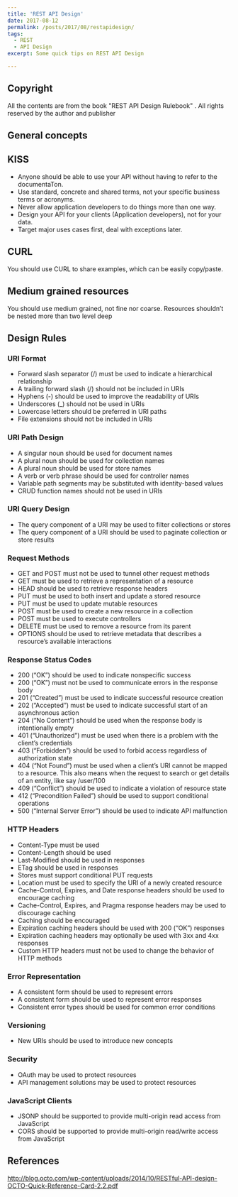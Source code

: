```yaml
---
title: 'REST API Design'
date: 2017-08-12
permalink: /posts/2017/08/restapidesign/
tags:
  - REST
  - API Design
excerpt: Some quick tips on REST API Design

---
```


Copyright
----
All the contents are from the book \"REST API Design Rulebook\" . All rights reserved by the author and publisher

General concepts
----

KISS
----
* Anyone should be able to use your API without having to refer to the documentaTon.
* Use standard, concrete and shared terms, not your specific business terms or acronyms.
* Never allow application developers to do things more than one way.
* Design your API for your clients (Application developers), not for your data.
* Target major uses cases first, deal with exceptions later.

CURL
----
You should use CURL to share examples, which can be easily copy/paste.

Medium grained resources
----
You should use medium grained, not fine nor coarse. Resources shouldn’t be nested more than two level deep

Design Rules
----

### URI Format


* Forward slash separator (/) must be used to indicate a hierarchical relationship
* A trailing forward slash (/) should not be included in URIs
* Hyphens (-) should be used to improve the readability of URIs
* Underscores (_) should not be used in URIs
* Lowercase letters should be preferred in URI paths
* File extensions should not be included in URIs

### URI Path Design

* A singular noun should be used for document names
* A plural noun should be used for collection names
* A plural noun should be used for store names
* A verb or verb phrase should be used for controller names
* Variable path segments may be substituted with identity-based values
* CRUD function names should not be used in URIs

### URI Query Design

* The query component of a URI may be used to filter collections or stores
* The query component of a URI should be used to paginate collection or store results

### Request Methods

* GET and POST must not be used to tunnel other request methods
* GET must be used to retrieve a representation of a resource
* HEAD should be used to retrieve response headers
* PUT must be used to both insert and update a stored resource
* PUT must be used to update mutable resources
* POST must be used to create a new resource in a collection
* POST must be used to execute controllers
* DELETE must be used to remove a resource from its parent
* OPTIONS should be used to retrieve metadata that describes a resource’s available interactions

### Response Status Codes

* 200 (“OK”) should be used to indicate nonspecific success
* 200 (“OK”) must not be used to communicate errors in the response body
* 201 (“Created”) must be used to indicate successful resource creation
* 202 (“Accepted”) must be used to indicate successful start of an asynchronous action
* 204 (“No Content”) should be used when the response body is intentionally empty
* 401 (“Unauthorized”) must be used when there is a problem with the client’s credentials
* 403 (“Forbidden”) should be used to forbid access regardless of authorization state
* 404 (“Not Found”) must be used when a client’s URI cannot be mapped to a resource. This also means when the request to search or get details of an entity, like say /user/100
* 409 (“Conflict”) should be used to indicate a violation of resource state
* 412 (“Precondition Failed”) should be used to support conditional operations
* 500 (“Internal Server Error”) should be used to indicate API malfunction

### HTTP Headers

* Content-Type must be used
* Content-Length should be used
* Last-Modified should be used in responses
* ETag should be used in responses
* Stores must support conditional PUT requests
* Location must be used to specify the URI of a newly created resource
* Cache-Control, Expires, and Date response headers should be used to encourage caching
* Cache-Control, Expires, and Pragma response headers may be used to discourage caching
* Caching should be encouraged
* Expiration caching headers should be used with 200 (“OK”) responses
* Expiration caching headers may optionally be used with 3xx and 4xx responses
* Custom HTTP headers must not be used to change the behavior of HTTP methods

### Error Representation

* A consistent form should be used to represent errors
* A consistent form should be used to represent error responses
* Consistent error types should be used for common error conditions

### Versioning

* New URIs should be used to introduce new concepts

### Security

* OAuth may be used to protect resources
* API management solutions may be used to protect resources

### JavaScript Clients

* JSONP should be supported to provide multi-origin read access from JavaScript
* CORS should be supported to provide multi-origin read/write access from JavaScript

References
----
<http://blog.octo.com/wp-content/uploads/2014/10/RESTful-API-design-OCTO-Quick-Reference-Card-2.2.pdf>